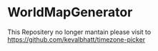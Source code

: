 # WorldMapGenerator

This Repositery no longer mantain please visit to https://github.com/kevalbhatt/timezone-picker
